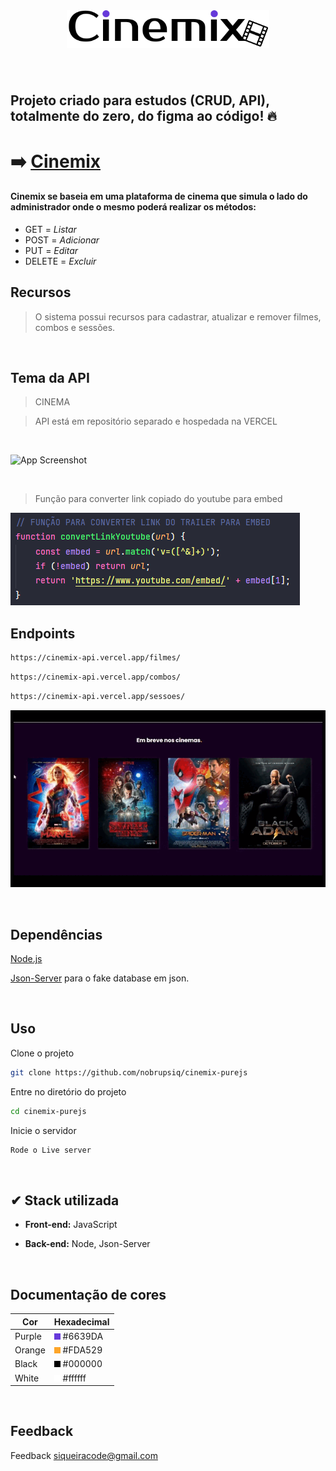 <br>

<h1 align="center">
  <img height="60" alt="" title="" src="./.github/Logo.svg" />
</h1>

<br>

## Projeto criado para estudos (CRUD, API), totalmente do zero, do figma ao código! 🔥

# ➡️ [Cinemix](https://nobrupsiq.github.io/cinemix-purejs/)

#### Cinemix se baseia em uma plataforma de cinema que simula o lado do administrador onde o mesmo poderá realizar os métodos:

-   GET = <i>Listar</i>
-   POST = <i>Adicionar</i>
-   PUT = <i>Editar</i>
-   DELETE = <i>Excluir</i>

## Recursos

> O sistema possui recursos para cadastrar, atualizar e remover filmes, combos e sessões.

 <br>

## Tema da API

> CINEMA

> API está em repositório separado e hospedada na VERCEL

<br>

![App Screenshot](./.github/img/filmes_func.gif)

<br>

> Função para converter link copiado do youtube para embed

![App Screenshot](./.github/img/converter_youtube.png)

## Endpoints

```bash
https://cinemix-api.vercel.app/filmes/
```

```bash
https://cinemix-api.vercel.app/combos/
```

```bash
https://cinemix-api.vercel.app/sessoes/
```

![App Screenshot](./.github/img/cards_select.gif)

<br>

## Dependências

[Node.js](https://nodejs.org/en/)

[Json-Server](https://github.com/typicode/json-server) para o fake database em json.

<br>

## Uso

Clone o projeto

```bash
git clone https://github.com/nobrupsiq/cinemix-purejs
```

Entre no diretório do projeto

```bash
cd cinemix-purejs
```

Inicie o servidor

```bash
Rode o Live server
```

<br>

## ✔ Stack utilizada

-   **Front-end:** JavaScript

-   **Back-end:** Node, Json-Server

<br>

## Documentação de cores

| Cor    | Hexadecimal                                     |
| ------ | ----------------------------------------------- |
| Purple | ![#6639DA](./.github/Colors/purple.png) #6639DA |
| Orange | ![#FDA529](./.github/Colors/orange.png) #FDA529 |
| Black  | ![#000000](./.github/Colors/black.png) #000000  |
| White  | ![#ffffff](./.github/Colors/white.png) #ffffff  |

<br>

## Feedback

Feedback siqueiracode@gmail.com
